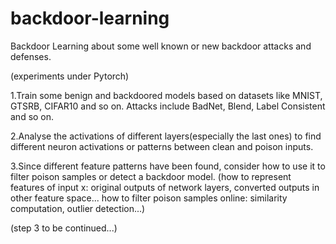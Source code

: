 # backdoor-learning
Backdoor Learning about some well known or new backdoor attacks and defenses.

(experiments under Pytorch)

1.Train some benign and backdoored models based on datasets like MNIST, GTSRB, CIFAR10 and so on. Attacks include BadNet, Blend, Label Consistent and so on.

2.Analyse the activations of different layers(especially the last ones) to find different neuron activations or patterns between clean and poison inputs.

3.Since different feature patterns have been found, consider how to use it to filter poison samples or detect a backdoor model.
(how to represent features of input x: original outputs of network layers, converted outputs in other feature space...
how to filter poison samples online: similarity computation, outlier detection...)

(step 3 to be continued...)
